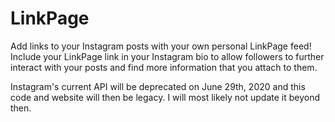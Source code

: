 # LinkPage

Add links to your Instagram posts with your own personal LinkPage feed! Include your LinkPage link in your Instagram bio to allow followers to further interact with your posts and find more information that you attach to them.

Instagram's current API will be deprecated on June 29th, 2020 and this code and website will then be legacy. I will most likely not update it beyond then.
